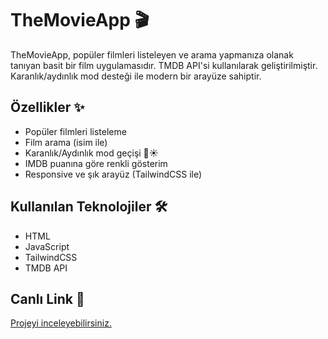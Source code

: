 # TheMovieApp 🎬

TheMovieApp, popüler filmleri listeleyen ve arama yapmanıza olanak tanıyan basit bir film uygulamasıdır. TMDB API'si kullanılarak geliştirilmiştir. Karanlık/aydınlık mod desteği ile modern bir arayüze sahiptir.

## Özellikler ✨

- Popüler filmleri listeleme
- Film arama (isim ile)
- Karanlık/Aydınlık mod geçişi 🌙☀️
- IMDB puanına göre renkli gösterim
- Responsive ve şık arayüz (TailwindCSS ile)

## Kullanılan Teknolojiler 🛠️

- HTML
- JavaScript
- TailwindCSS
- TMDB API

## Canlı Link 🔗

[Projeyi inceleyebilirsiniz.](https://melihcandemir.github.io/TheMovieApp/)

